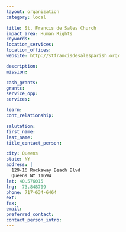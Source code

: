 ```yaml
---
layout: organization
category: local

title: St. Francis de Sales Church
impact_area: Human Rights
keywords: 
location_services: 
location_offices: 
website: http://stfrancisdesalesparish.org/

description: 
mission: 

cash_grants: 
grants: 
service_opp: 
services: 

learn: 
cont_relationship: 

salutation: 
first_name: 
last_name: 
title_contact_person: 

city: Queens
state: NY
address: |
  129-16 Rockaway Beach Blvd  
  Queens NY 11694
lat: 40.576015
lng: -73.848709
phone: 717-634-6464
ext: 
fax: 
email: 
preferred_contact: 
contact_person_intro: 
---
```

